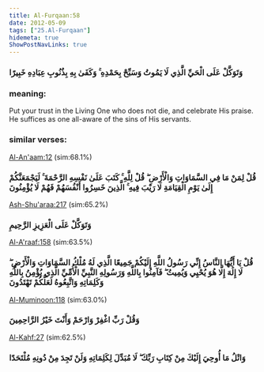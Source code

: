 ```yaml
---
title: Al-Furqaan:58
date: 2012-05-09
tags: ["25.Al-Furqaan"]
hidemeta: true 
ShowPostNavLinks: true 
---
```

### وَتَوَكَّلْ عَلَى الْحَيِّ الَّذِي لَا يَمُوتُ وَسَبِّحْ بِحَمْدِهِ ۚ وَكَفَىٰ بِهِ بِذُنُوبِ عِبَادِهِ خَبِيرًا
### meaning: 
Put your trust in the Living One who does not die, and celebrate His praise. He suffices as one all-aware of the sins of His servants.
### similar verses: 

[Al-An'aam:12](/6/12) (sim:68.1%)

### قُلْ لِمَنْ مَا فِي السَّمَاوَاتِ وَالْأَرْضِ ۖ قُلْ لِلَّهِ ۚ كَتَبَ عَلَىٰ نَفْسِهِ الرَّحْمَةَ ۚ لَيَجْمَعَنَّكُمْ إِلَىٰ يَوْمِ الْقِيَامَةِ لَا رَيْبَ فِيهِ ۚ الَّذِينَ خَسِرُوا أَنْفُسَهُمْ فَهُمْ لَا يُؤْمِنُونَ

[Ash-Shu'araa:217](/26/217) (sim:65.2%)

### وَتَوَكَّلْ عَلَى الْعَزِيزِ الرَّحِيمِ

[Al-A'raaf:158](/7/158) (sim:63.5%)

### قُلْ يَا أَيُّهَا النَّاسُ إِنِّي رَسُولُ اللَّهِ إِلَيْكُمْ جَمِيعًا الَّذِي لَهُ مُلْكُ السَّمَاوَاتِ وَالْأَرْضِ ۖ لَا إِلَٰهَ إِلَّا هُوَ يُحْيِي وَيُمِيتُ ۖ فَآمِنُوا بِاللَّهِ وَرَسُولِهِ النَّبِيِّ الْأُمِّيِّ الَّذِي يُؤْمِنُ بِاللَّهِ وَكَلِمَاتِهِ وَاتَّبِعُوهُ لَعَلَّكُمْ تَهْتَدُونَ

[Al-Muminoon:118](/23/118) (sim:63.0%)

### وَقُلْ رَبِّ اغْفِرْ وَارْحَمْ وَأَنْتَ خَيْرُ الرَّاحِمِينَ

[Al-Kahf:27](/18/27) (sim:62.5%)

### وَاتْلُ مَا أُوحِيَ إِلَيْكَ مِنْ كِتَابِ رَبِّكَ ۖ لَا مُبَدِّلَ لِكَلِمَاتِهِ وَلَنْ تَجِدَ مِنْ دُونِهِ مُلْتَحَدًا
